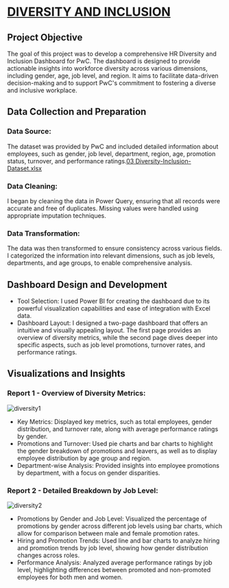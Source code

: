 # [DIVERSITY AND INCLUSION](#diversity-and-inclusion)

## Project Objective
The goal of this project was to develop a comprehensive HR Diversity and Inclusion Dashboard for PwC. The dashboard is designed to provide actionable insights into workforce diversity across various dimensions, including gender, age, job level, and region. It aims to facilitate data-driven decision-making and to support PwC's commitment to fostering a diverse and inclusive workplace.

## Data Collection and Preparation

### Data Source: 
The dataset was provided by PwC and included detailed information about employees, such as gender, job level, department, region, age, promotion status, turnover, and performance ratings.[03 Diversity-Inclusion-Dataset.xlsx](https://github.com/user-attachments/files/17363017/03.Diversity-Inclusion-Dataset.xlsx)

### Data Cleaning: 
I began by cleaning the data in Power Query, ensuring that all records were accurate and free of duplicates. Missing values were handled using appropriate imputation techniques.

### Data Transformation: 
The data was then transformed to ensure consistency across various fields. I categorized the information into relevant dimensions, such as job levels, departments, and age groups, to enable comprehensive analysis.

## Dashboard Design and Development

- Tool Selection: I used Power BI for creating the dashboard due to its powerful visualization capabilities and ease of integration with Excel data.
- Dashboard Layout: I designed a two-page dashboard that offers an intuitive and visually appealing layout. The first page provides an overview of diversity metrics, while the 
  second page dives deeper into specific aspects, such as job level promotions, turnover rates, and performance ratings.

## Visualizations and Insights

### Report 1 - Overview of Diversity Metrics:
![diversity1](https://github.com/user-attachments/assets/e9ec4560-696e-41e1-a123-8a4908ebe71b)

- Key Metrics: Displayed key metrics, such as total employees, gender distribution, and turnover rate, along with average performance ratings by gender.
- Promotions and Turnover: Used pie charts and bar charts to highlight the gender breakdown of promotions and leavers, as well as to display employee distribution by age group and region.
- Department-wise Analysis: Provided insights into employee promotions by department, with a focus on gender disparities.


### Report 2 - Detailed Breakdown by Job Level:
![diversity2](https://github.com/user-attachments/assets/454e6308-c454-4747-9965-73a546179de4)

- Promotions by Gender and Job Level: Visualized the percentage of promotions by gender across different job levels using bar charts, which allow for comparison between male and female promotion rates.
- Hiring and Promotion Trends: Used line and bar charts to analyze hiring and promotion trends by job level, showing how gender distribution changes across roles.
- Performance Analysis: Analyzed average performance ratings by job level, highlighting differences between promoted and non-promoted employees for both men and women.
